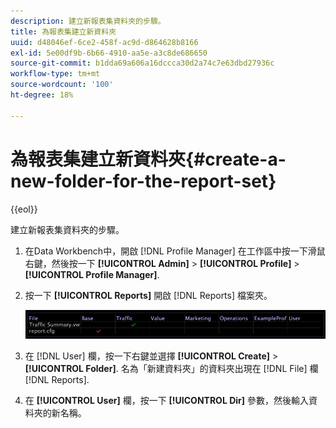 ```yaml
---
description: 建立新報表集資料夾的步驟。
title: 為報表集建立新資料夾
uuid: d48046ef-6ce2-458f-ac9d-d864628b8166
exl-id: 5e00df9b-6b66-4910-aa5e-a3c8de686650
source-git-commit: b1dda69a606a16dccca30d2a74c7e63dbd27936c
workflow-type: tm+mt
source-wordcount: '100'
ht-degree: 18%

---
```


# 為報表集建立新資料夾{#create-a-new-folder-for-the-report-set}

{{eol}}

建立新報表集資料夾的步驟。

1. 在Data Workbench中，開啟 [!DNL Profile Manager] 在工作區中按一下滑鼠右鍵，然後按一下 **[!UICONTROL Admin]** > **[!UICONTROL Profile]** > **[!UICONTROL Profile Manager]**.
1. 按一下 **[!UICONTROL Reports]** 開啟 [!DNL Reports] 檔案夾。

   ![步驟資訊](assets/vis_Reports_Manager.png)

1. 在 [!DNL User] 欄，按一下右鍵並選擇 **[!UICONTROL Create]** > **[!UICONTROL Folder]**. 名為「新建資料夾」的資料夾出現在 [!DNL File] 欄 [!DNL Reports].
1. 在 **[!UICONTROL User]** 欄，按一下 **[!UICONTROL Dir]** 參數，然後輸入資料夾的新名稱。

